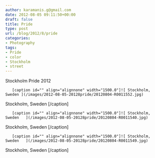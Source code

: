 ```yaml
---
author: karamanis.g@gmail.com
date: 2012-08-05 09:11:50+00:00
draft: false
title: Pride
type: post
url: /blog/2012/8/pride
categories:
- Photography
tags:
- Pride
- color
- Stockholm
- street
---
```


Stockholm Pride 2012


  
       [caption id="" align="alignnone" width="1500.0"]![ Stockholm, Sweden ](/images/2012-08-05-20128pride/20120804-R0011552.jpg)
 Stockholm, Sweden [/caption] 
  


  
       [caption id="" align="alignnone" width="1500.0"]![ Stockholm, Sweden   ](/images/2012-08-05-20128pride/20120804-R0011540.jpg)
 Stockholm, Sweden   [/caption] 
  


  
       [caption id="" align="alignnone" width="1500.0"]![ Stockholm, Sweden   ](/images/2012-08-05-20128pride/20120804-R0011549.jpg)
 Stockholm, Sweden   [/caption]
